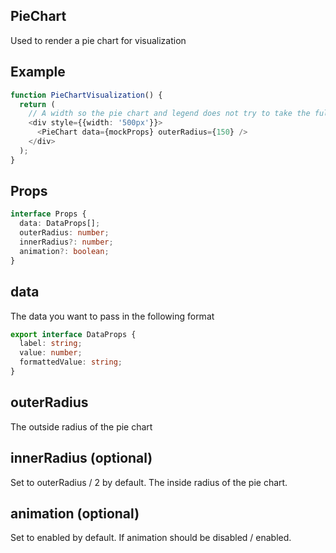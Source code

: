 ## PieChart

Used to render a pie chart for visualization

## Example

```typescript jsx
function PieChartVisualization() {
  return (
    // A width so the pie chart and legend does not try to take the full width of the screen
    <div style={{width: '500px'}}>
      <PieChart data={mockProps} outerRadius={150} />
    </div>
  );
}
```

## Props

```typescript
interface Props {
  data: DataProps[];
  outerRadius: number;
  innerRadius?: number;
  animation?: boolean;
}
```

## data

The data you want to pass in the following format

```typescript
export interface DataProps {
  label: string;
  value: number;
  formattedValue: string;
}
```

## outerRadius

The outside radius of the pie chart

## innerRadius (optional)

Set to outerRadius / 2 by default. The inside radius of the pie chart.

## animation (optional)

Set to enabled by default. If animation should be disabled / enabled.
